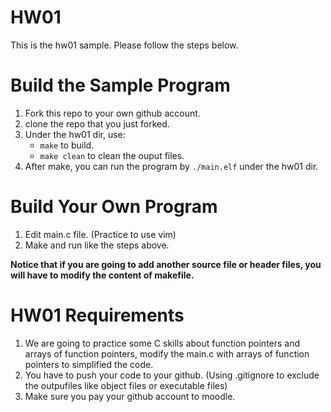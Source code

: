 HW01
===
This is the hw01 sample. Please follow the steps below.

# Build the Sample Program
1. Fork this repo to your own github account.
2. clone the repo that you just forked.
3. Under the hw01 dir, use:
	* `make` to build.
	* `make clean` to clean the ouput files.
4. After make, you can run the program by `./main.elf` under the hw01 dir.

# Build Your Own Program
1. Edit main.c file. (Practice to use vim)
2. Make and run like the steps above.

**Notice that if you are going to add another source file or header files, you will have to modify the content of makefile.**

# HW01 Requirements
1. We are going to practice some C skills about function pointers and arrays of function pointers, 
   modify the main.c with arrays of function pointers to simplified the code.
2. You have to push your code to your github. (Using .gitignore to exclude the outpufiles like object files or executable files)
3. Make sure you pay your github account to moodle.
